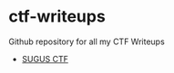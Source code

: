 
# ctf-writeups

Github repository for all my CTF Writeups

- [SUGUS CTF](https://github.com/ZeN1xX/ctf-writeups/tree/main/sugus-ctf)


